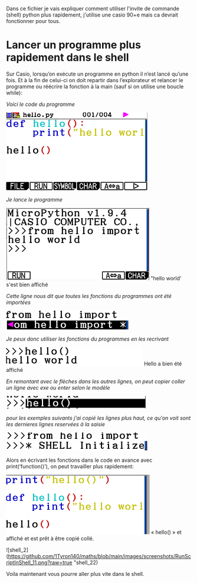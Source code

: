 Dans ce fichier je vais expliquer comment utiliser l'invite de commande (shell) python plus rapidement, j'utilise une casio 90+e mais ca devrait fonctionner pour tous.

# Lancer un programme plus rapidement dans le shell 

Sur Casio, lorsqu’on exécute un programme en python il n’est lancé qu’une fois. Et à la fin de celui-ci on doit repartir dans l’explorateur et relancer le programme ou réécrire la fonction à la main (sauf si on utilise une boucle while):

*Voici le code du programme*

![code](https://github.com/1Tyron140/maths/blob/main/images/screenshots/RunScriptInShell_1.png?raw=true "Code")

*Je lance le programme*

![shell](https://github.com/1Tyron140/maths/blob/main/images/screenshots/RunScriptInShell_2.png?raw=true "shell")
"hello world' s'est bien affiché

*Cette ligne nous dit que toutes les fonctions du programmes ont été importées*

![import](https://github.com/1Tyron140/maths/blob/main/images/screenshots/RunScriptInShell_3.png?raw=true "import de fonctions1")
![import](https://github.com/1Tyron140/maths/blob/main/images/screenshots/RunScriptInShell_4.png?raw=true "import de fonctions2")

*Je peux donc utiliser les fonctions du programmes en les recrivant*

![hello](https://github.com/1Tyron140/maths/blob/main/images/screenshots/RunScriptInShell_5.png?raw=true "utilisation de la fonction hello()")
Hello a bien été affiché

*En remontant avec le flèches dans les autres lignes, on peut copier coller un ligne avec exe ou enter selon le modèle*

![copie](https://github.com/1Tyron140/maths/blob/main/images/screenshots/RunScriptInShell_6.png?raw=true "copié")

*pour les exemples suivants j'ai copié les lignes plus haut, ce qu'on voit sont les dernieres lignes reservées à la saisie*

![colle](https://github.com/1Tyron140/maths/blob/main/images/screenshots/RunScriptInShell_8.png?raw=true "collé_1")
![colle](https://github.com/1Tyron140/maths/blob/main/images/screenshots/RunScriptInShell_9.png?raw=true "collé_2")

Alors en écrivant les fonctions dans le code en avance avec print(‘function()’), on peut travailler plus rapidement:

![code_2](https://github.com/1Tyron140/maths/blob/main/images/screenshots/RunScriptInShell_10.png?raw=true "code_2")
« hello() » et affiché et est prêt à être copié collé.


![shell_2](https://github.com/1Tyron140/maths/blob/main/images/screenshots/RunScriptInShell_11.png?raw=true "shell_22)

Voila maintenant vous pourre aller plus vite dans le shell.



